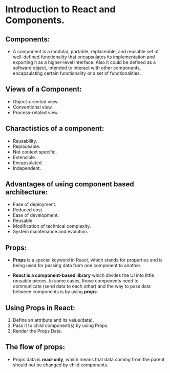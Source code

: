 # **Introduction to React and Components.**

## **Components:**

* A component is a modular, portable, replaceable, and reusable set of well-defined functionality that encapsulates its implementation and exporting it as a higher-level interface. Also it could be defined as a software object, intended to interact with other components, encapsulating certain functionality or a set of functionalities.

## **Views of a Component:**

* Object-oriented view.
* Conventional view.
* Process-related view.

## **Charactistics of a component:**

* Reusability.
* Replaceable.
* Not context specific.
* Extensible.
* Encapsulated.
* Independent.

## **Advantages of using component based architecture:**

* Ease of deployment.
* Reduced cost.
* Ease of development.
* Reusable.
* Modification of technical complexity.
* System maintenance and evolution.

## **Props:**

* **Props** is a special keyword in React, which stands for properties and is being used for passing data from one component to another.

* **React is a component-based library** which divides the UI into little reusable pieces. In some cases, those components need to communicate (send data to each other) and the way to pass data between components is by using ***props***.

## **Using Props in React:**

1. Define an attribute and its value(data).
2. Pass it to child component(s) by using Props.
3. Render the Props Data.

## **The flow of props:**

* Props data is **read-only**, which means that data coming from the parent should not be changed by child components.
